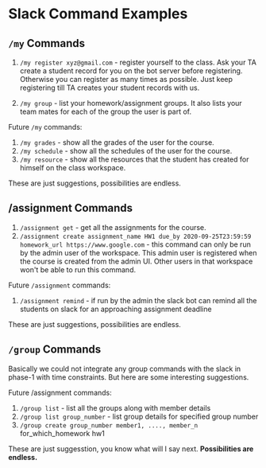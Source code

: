 # Slack Command Examples

## `/my` Commands

1. `/my register xyz@gmail.com` - register yourself to the class. Ask your TA create a student record
                                for you on the bot server before registering. Otherwise you can
                                register as many times as possible. Just keep registering till TA creates
                                your student records with us.
                                
2. `/my group` - list your homework/assignment groups. It also lists your team mates for each of the group
               the user is part of.
               
               
Future `/my` commands:

1. `/my grades` - show all the grades of the user for the course.
2. `/my schedule` - show all the schedules of the user for the course.
3. `/my resource` - show all the resources that the student has created for himself on the class workspace.

These are just suggestions, possibilities are endless.


## /assignment Commands

1. `/assignment get` - get all the assignments for the course.
2. `/assignment create assignment_name HW1 due_by 2020-09-25T23:59:59 homework_url https://www.google.com` - this command can
   only be run by the admin user of the workspace. This admin user is registered when the course
   is created from the admin UI. Other users in that workspace won't be able to run this command.
   
Future `/assignment` commands:

1. `/assignment remind` - if run by the admin the slack bot can remind all the students on slack for an
                        approaching assignment deadline
                        

These are just suggestions, possibilities are endless.

## `/group` Commands

Basically we could not integrate any group commands with the slack in phase-1 with time constraints. But here are 
some interesting suggestions.

Future /assignment commands:

1. `/group list` - list all the groups along with member details
2. `/group list group_number` - list group details for specified group number
3. `/group create group_number member1, ...., member_n` for_which_homework hw1

These are just suggesstion, you know what will I say next. **Possibilities are endless.**